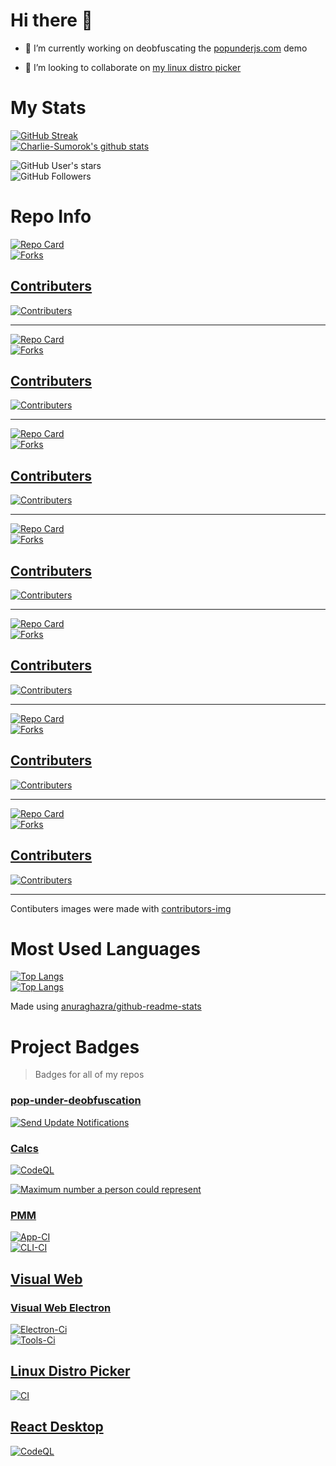 # Hi there 👋

<!--
**Charlie-Sumorok/Charlie-Sumorok** is a ✨ _special_ ✨ repository because its `README.md` (this file) appears on your GitHub profile.

Here are some ideas to get you started:
-->

- 🔭 I’m currently working on deobfuscating the [popunderjs.com](https://popunderjs.com) demo

<!--
- 🌱 I’m currently learning ...
  -->

- 👯 I’m looking to collaborate on [my linux distro picker](https://github.com/Charlie-Sumorok/Linux-Distro-Picker)

<!--
- 🤔 I’m looking for help with ...
- 💬 Ask me about ...
- 📫 How to reach me: ...
- 😄 Pronouns: ...
- ⚡ Fun fact: ...
  -->

# My Stats

[![GitHub Streak](https://github-readme-streak-stats.herokuapp.com?user=Charlie-Sumorok&theme=onedark)](https://git.io/streak-stats) \
[]()
[![Charlie-Sumorok's github stats](https://github-readme-stats.vercel.app/api?username=Charlie-Sumorok&show_icons=true&theme=onedark)][github-readme-stats-repo] \
[]()

![GitHub User's stars](https://img.shields.io/github/stars/Charlie-Sumorok?style=social) \
![GitHub Followers](https://img.shields.io/github/followers/Charlie-Sumorok?style=social) <!-- \ -->

<!-- ![GitHub Sponsors](https://img.shields.io/github/sponsors/Charlie-Sumorok?style=social) \ -->

[]()

# Repo Info

[![Repo Card](https://github-readme-stats.vercel.app/api/pin/?username=Charlie-Sumorok&repo=Linux-Distro-Picker&theme=onedark&show_icons=truecover-container)](https://github.com/Charlie-Sumorok/Linux-Distro-Picker) \
[![Forks](https://img.shields.io/github/forks/Charlie-Sumorok/Linux-Distro-Picker?style=social)](https://github.com/Charlie-Sumorok/Linux-Distro-Picker) \
[]()

## [Contributers](https://github.com/Charlie-Sumorok/Linux-Distro-Picker/graphs/contributors)

[![Contributers](https://contrib.rocks/image?repo=Charlie-Sumorok/Linux-Distro-Picker)][contributers-site]

---

[![Repo Card](https://github-readme-stats.vercel.app/api/pin/?username=Charlie-Sumorok&repo=PMM&theme=onedark&show_icons=truecover-container)](https://github.com/Charlie-Sumorok/PMM) \
[![Forks](https://img.shields.io/github/forks/Charlie-Sumorok/PMM?style=social)](https://github.com/Charlie-Sumorok/PMM) \
[]()

## [Contributers](https://github.com/Charlie-Sumorok/PMM/graphs/contributors)

[![Contributers](https://contrib.rocks/image?repo=Charlie-Sumorok/PMM)][contributers-site]

---

[![Repo Card](https://github-readme-stats.vercel.app/api/pin/?username=Charlie-Sumorok&repo=Visual-Web&theme=onedark&show_icons=truecover-container)](https://github.com/Charlie-Sumorok/Visual-Web) \
[![Forks](https://img.shields.io/github/forks/Charlie-Sumorok/Visual-Web?style=social)](https://github.com/Charlie-Sumorok/Visual-Web) \
[]()

## [Contributers](https://github.com/Charlie-Sumorok/Visual-Web/graphs/contributors)

[![Contributers](https://contrib.rocks/image?repo=Charlie-Sumorok/Visual-Web)][contributers-site]

---

[![Repo Card](https://github-readme-stats.vercel.app/api/pin/?username=Charlie-Sumorok&repo=Visual-Web-Electron&theme=onedark&show_icons=truecover-container)](https://github.com/Charlie-Sumorok/Visual-Web-Electron) \
[![Forks](https://img.shields.io/github/forks/Charlie-Sumorok/Visual-Web-Electron?style=social)](https://github.com/Charlie-Sumorok/Visual-Web-Electron) \
[]()

## [Contributers](https://github.com/Charlie-Sumorok/Visual-Web-Electron/graphs/contributors)

[![Contributers](https://contrib.rocks/image?repo=Charlie-Sumorok/Visual-Web-Electron)][contributers-site]

---

[![Repo Card](https://github-readme-stats.vercel.app/api/pin/?username=Charlie-Sumorok&repo=pop-under-deobfuscation&theme=onedark&show_icons=truecover-container)](https://github.com/Charlie-Sumorok/pop-under-deobfuscation) \
[![Forks](https://img.shields.io/github/forks/Charlie-Sumorok/pop-under-deobfuscation?style=social)](https://github.com/Charlie-Sumorok/pop-under-deobfuscation) \
[]()

## [Contributers](https://github.com/Charlie-Sumorok/pop-under-deobfuscation/graphs/contributors)

[![Contributers](https://contrib.rocks/image?repo=Charlie-Sumorok/pop-under-deobfuscation)](https://github.com/Charlie-Sumorok/pop-under-deobfuscation/graphs/Contributors)

---

[![Repo Card](https://github-readme-stats.vercel.app/api/pin/?username=Charlie-Sumorok&repo=Calcs&theme=onedark&show_icons=truecover-container)](https://github.com/Charlie-Sumorok/Calcs) \
[![Forks](https://img.shields.io/github/forks/Charlie-Sumorok/Calcs?style=social)](https://github.com/Charlie-Sumorok/Calcs) \
[]()

## [Contributers](https://github.com/Charlie-Sumorok/Calcs/graphs/contributors)

[![Contributers](https://contrib.rocks/image?repo=Charlie-Sumorok/Calcs)](https://github.com/Charlie-Sumorok/Calcs/graphs/Contributors)

---

[![Repo Card](https://github-readme-stats.vercel.app/api/pin/?username=Charlie-Sumorok&repo=react-desktop&theme=onedark&show_icons=truecover-container)](https://github.com/Charlie-Sumorok/react-desktop) \
[![Forks](https://img.shields.io/github/forks/Charlie-Sumorok/react-desktop?style=social)](https://github.com/Charlie-Sumorok/react-desktop) \
[]()

## [Contributers](https://github.com/Charlie-Sumorok/react-desktop/graphs/contributors)

[![Contributers](https://contrib.rocks/image?repo=Charlie-Sumorok/react-desktop)][contributers-site]

---

Contibuters images were made with [contributors-img][contributers-site]

# Most Used Languages

[![Top Langs](https://github-readme-stats.vercel.app/api/top-langs/?username=Charlie-Sumorok&theme=onedark&show_icons=true)][github-readme-stats-repo] \
[]()
[![Top Langs](https://github-readme-stats.vercel.app/api/top-langs/?username=Charlie-Sumorok&theme=onedark&show_icons=true&layout=compact)][github-readme-stats-repo] \
[]()

Made using [anuraghazra/github-readme-stats][github-readme-stats-repo]

[github-readme-stats-repo]: https://github.com/anuraghazra/github-readme-stats
[contributers-site]: https://contrib.rocks

# Project Badges

> Badges for all of my repos

### [pop-under-deobfuscation](https://github.com/Charlie-Sumorok/pop-under-deobfuscation)

[![Send Update Notifications][notify-badge]][notify-link]

[notify-badge]: https://github.com/Charlie-Sumorok/pop-under-deobfuscation/actions/workflows/notify-updates.yml/badge.svg
[notify-link]: https://github.com/Charlie-Sumorok/pop-under-deobfuscation/actions/workflows/notify-updates.yml

### [Calcs](https://github.com/Charlie-Sumorok/Calcs)

[![CodeQL][CodeQL-badge]][CodeQL-link]

[CodeQL-badge]: https://github.com/Charlie-Sumorok/Calcs/actions/workflows/codeql-analysis.yml/badge.svg
[CodeQL-link]: https://github.com/Charlie-Sumorok/Calcs/actions/workflows/codeql-analysis.yml

[![Maximum number a person could represent][Person-To-Number-Badge]][Person-To-Number-Link]

[Person-To-Number-Badge]: https://github.com/Charlie-Sumorok/Calcs/actions/workflows/human_to_number.yml/badge.svg
[Person-To-Number-Link]: https://github.com/Charlie-Sumorok/Calcs/actions/workflows/human_to_number.yml

### [PMM](https://github.com/Charlie-Sumorok/PMM)

[![App-CI][app-ci-badge]][app-ci-workflow] \
[![CLI-CI][cli-ci-badge]][cli-ci-workflow] \
[]()

[app-ci-badge]: https://github.com/Charlie-Sumorok/pmm/actions/workflows/App-Ci.yml/badge.svg
[app-ci-workflow]: https://github.com/Charlie-Sumorok/pmm/actions/workflows/App-Ci.yml
[cli-ci-badge]: https://github.com/Charlie-Sumorok/pmm/actions/workflows/CLI-Ci.yml/badge.svg
[cli-ci-workflow]: https://github.com/Charlie-Sumorok/pmm/actions/workflows/CLI-Ci.yml

## [Visual Web](https://github.com/Charlie-Sumorok/Visual-Web)

### [Visual Web Electron](https://github.com/Charlie-Sumorok/Visual-Web-Electron)

[![Electron-Ci][electron-ci-badge]][electron-ci-workflow] \
[![Tools-Ci][tools-ci-badge]][tools-ci-link] \
[]()

[electron-ci-badge]: https://github.com/Charlie-Sumorok/Visual-Web-Electron/actions/workflows/Electron-Ci.yml/badge.svg
[electron-ci-workflow]: https://github.com/Charlie-Sumorok/Visual-Web-Electron/actions/workflows/Electron-Ci.yml
[tools-ci-badge]: https://github.com/Charlie-Sumorok/Visual-Web-Electron/actions/workflows/Tools-Ci.yml/badge.svg
[tools-ci-link]: https://github.com/Charlie-Sumorok/Visual-Web-Electron/actions/workflows/Tools-Ci.yml

## [Linux Distro Picker](https://github.com/Charlie-Sumorok/Linux-Distro-Picker)

[![CI][linux-distro-picker-ci-badge]][linux-distro-picker-ci-workflow] \
[]()

[linux-distro-picker-ci-badge]: https://github.com/Charlie-Sumorok/Linux-Distro-Picker/actions/workflows/Ci.yml/badge.svg
[linux-distro-picker-ci-workflow]: https://github.com/Charlie-Sumorok/Linux-Distro-Picker/actions/workflows/Ci.yml

## [React Desktop](https://github.com/Charlie-Sumorok/react-desktop)

[![CodeQL][CodeQL-badge]][CodeQL-link]

[CodeQL-badge]: https://github.com/Charlie-Sumorok/react-desktop/actions/workflows/codeql-analysis.yml/badge.svg
[CodeQL-link]: https://github.com/Charlie-Sumorok/react-desktop/actions/workflows/codeql-analysis.yml
